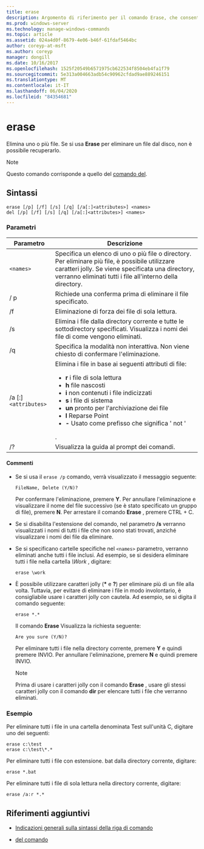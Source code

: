 ```yaml
---
title: erase
description: Argomento di riferimento per il comando Erase, che consente di eliminare uno o più file.
ms.prod: windows-server
ms.technology: manage-windows-commands
ms.topic: article
ms.assetid: 024a4d0f-8679-4e06-b46f-61fdaf5464bc
author: coreyp-at-msft
ms.author: coreyp
manager: dongill
ms.date: 10/16/2017
ms.openlocfilehash: 1525f20549b6571975cb622534f8504eb4fa1f79
ms.sourcegitcommit: 5e313a004663adb54c90962cfdad9ae889246151
ms.translationtype: MT
ms.contentlocale: it-IT
ms.lasthandoff: 06/04/2020
ms.locfileid: "84354681"
---
```

# <a name="erase"></a>erase

Elimina uno o più file. Se si usa **Erase** per eliminare un file dal disco, non è possibile recuperarlo.

> [!NOTE]
> Questo comando corrisponde a quello del [comando del](del.md).


## <a name="syntax"></a>Sintassi

```
erase [/p] [/f] [/s] [/q] [/a[:]<attributes>] <names>
del [/p] [/f] [/s] [/q] [/a[:]<attributes>] <names>
```

### <a name="parameters"></a>Parametri

| Parametro | Descrizione |
| --------- | ----------- |
| `<names>` | Specifica un elenco di uno o più file o directory. Per eliminare più file, è possibile utilizzare caratteri jolly. Se viene specificata una directory, verranno eliminati tutti i file all'interno della directory. |
| / p | Richiede una conferma prima di eliminare il file specificato. |
| /f | Eliminazione di forza dei file di sola lettura. |
| /s | Elimina i file dalla directory corrente e tutte le sottodirectory specificati. Visualizza i nomi dei file di come vengono eliminati. |
| /q | Specifica la modalità non interattiva. Non viene chiesto di confermare l'eliminazione. |
| /a [:]`<attributes>` | Elimina i file in base ai seguenti attributi di file:<ul><li>**r** i file di sola lettura</li><li>**h** file nascosti</li><li>**i** non contenuti i file indicizzati</li><li>**s** i file di sistema</li><li>**un** pronto per l'archiviazione dei file</li><li>**l** Reparse Point</li><li>**-** Usato come prefisso che significa ' not '</li></ul>. |
| /? | Visualizza la guida al prompt dei comandi. |

#### <a name="remarks"></a>Commenti

- Se si usa il `erase /p` comando, verrà visualizzato il messaggio seguente:

    `FileName, Delete (Y/N)?`

    Per confermare l'eliminazione, premere **Y**. Per annullare l'eliminazione e visualizzare il nome del file successivo (se è stato specificato un gruppo di file), premere **N**. Per arrestare il comando **Erase** , premere CTRL + C.

- Se si disabilita l'estensione del comando, nel parametro **/s** verranno visualizzati i nomi di tutti i file che non sono stati trovati, anziché visualizzare i nomi dei file da eliminare.

- Se si specificano cartelle specifiche nel `<names>` parametro, verranno eliminati anche tutti i file inclusi. Ad esempio, se si desidera eliminare tutti i file nella cartella *\Work* , digitare:

  ```
  erase \work
  ```

- È possibile utilizzare caratteri jolly (**&#42;** e **?**) per eliminare più di un file alla volta. Tuttavia, per evitare di eliminare i file in modo involontario, è consigliabile usare i caratteri jolly con cautela. Ad esempio, se si digita il comando seguente:

  ```
  erase *.*
  ```

  Il comando **Erase** Visualizza la richiesta seguente:

  `Are you sure (Y/N)?`

  Per eliminare tutti i file nella directory corrente, premere **Y** e quindi premere INVIO. Per annullare l'eliminazione, premere **N** e quindi premere INVIO.

  > [!NOTE]
  > Prima di usare i caratteri jolly con il comando **Erase** , usare gli stessi caratteri jolly con il comando **dir** per elencare tutti i file che verranno eliminati.

### <a name="examples"></a>Esempio

Per eliminare tutti i file in una cartella denominata Test sull'unità C, digitare uno dei seguenti:

```
erase c:\test
erase c:\test\*.*
```

Per eliminare tutti i file con estensione. bat dalla directory corrente, digitare:

```
erase *.bat
```

Per eliminare tutti i file di sola lettura nella directory corrente, digitare:

```
erase /a:r *.*
```

## <a name="additional-references"></a>Riferimenti aggiuntivi

- [Indicazioni generali sulla sintassi della riga di comando](command-line-syntax-key.md)

- [del comando](del.md)